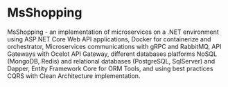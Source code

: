 # MsShopping
MsShopping - an implementation of microservices on a .NET environment using ASP.NET Core Web API applications, Docker for containerize and orchestrator, Microservices communications with gRPC and RabbitMQ, API Gateways with Ocelot API Gateway, different databases platforms NoSQL (MongoDB, Redis) and relational databases (PostgreSQL, SqlServer) and Dapper, Entity Framework Core for ORM Tools, and using best practices CQRS with Clean Architecture implementation.
